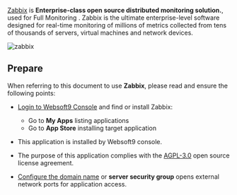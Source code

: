 [Zabbix](https://www.zabbix.com/) is **Enterprise-class open source distributed monitoring solution.**, used for Full Monitoring . Zabbix is the ultimate enterprise-level software designed for real-time monitoring of millions of metrics collected from tens of thousands of servers, virtual machines and network devices.


![zabbix](https://libs.websoft9.com/Websoft9/DocsPicture/en/zabbix/zabbix-gui-websoft9.png)


## Prepare

When referring to this document to use **Zabbix**, please read and ensure the following points:

- [Login to Websoft9 Console](./login-console) and find or install Zabbix:
  - Go to **My Apps** listing applications 
  - Go to **App Store** installing target application

- This application is installed by Websoft9 console.


- The purpose of this application complies with the [AGPL-3.0](https://opensource.org/licenses/AGPL-3.0) open source license agreement.


- [Configure the domain name](./domain-set) or **server security group** opens external network ports for application access.